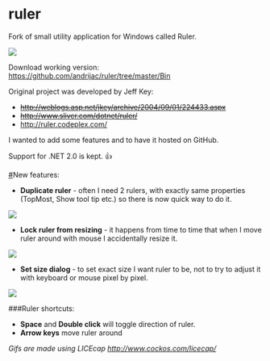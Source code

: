 ruler
=====

Fork of small utility application for Windows called Ruler.

<img src="https://github.com/andrijac/ruler/raw/master/img/ruler.gif">

Download working version:
https://github.com/andrijac/ruler/tree/master/Bin

Original project was developed by Jeff Key:

- ~~http://weblogs.asp.net/jkey/archive/2004/09/01/224433.aspx~~
- ~~http://www.sliver.com/dotnet/ruler/~~
- http://ruler.codeplex.com/

I wanted to add some features and to have it hosted on GitHub.

Support for .NET 2.0 is kept. :thumbsup:

<a name="newfeatures" href="#newfeatures">#</a>New features:

- **Duplicate ruler** - often I need 2 rulers, with exactly same properties (TopMost, Show tool tip etc.) so there is now quick way to do it.

<img src="https://github.com/andrijac/ruler/raw/master/img/duplicate.gif">

- **Lock ruler from resizing** - it happens from time to time that when I move ruler around with mouse I accidentally resize it.

<img src="https://github.com/andrijac/ruler/raw/master/img/lock.gif">

- **Set size dialog** - to set exact size I want ruler to be, not to try to adjust it with keyboard or mouse pixel by pixel.

<img src="https://github.com/andrijac/ruler/raw/master/img/setsize.gif">

###Ruler shortcuts:

- **Space** and **Double click** will toggle direction of ruler. 
- **Arrow keys** move ruler around

*Gifs are made using LICEcap http://www.cockos.com/licecap/*